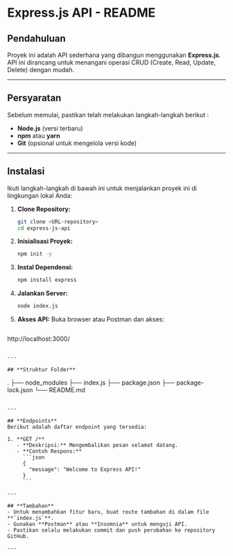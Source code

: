 # Express.js API - README

## **Pendahuluan**
Proyek ini adalah API sederhana yang dibangun menggunakan **Express.js**. API ini dirancang untuk menangani operasi CRUD (Create, Read, Update, Delete) dengan mudah.

---

## **Persyaratan**
Sebelum memulai, pastikan telah melakukan langkah-langkah berikut :
- **Node.js** (versi terbaru)
- **npm** atau **yarn**
- **Git** (opsional untuk mengelola versi kode)

---

## **Instalasi**
Ikuti langkah-langkah di bawah ini untuk menjalankan proyek ini di lingkungan lokal Anda:

1. **Clone Repository:**
   ```bash
   git clone <URL-repository>
   cd express-js-api
   ```
2. **Inisialisasi Proyek:**
   ```bash
   npm init -y
   ```
3. **Instal Dependensi:**
   ```bash
   npm install express
   ```

4. **Jalankan Server:**
   ```bash
   node index.js
   ```
5. **Akses API:**
   Buka browser atau Postman dan akses:
   ```
http://localhost:3000/
```

---

## **Struktur Folder**
```
.
├── node_modules
├── index.js
├── package.json
├── package-lock.json
└── README.md
```

---

## **Endpoints**
Berikut adalah daftar endpoint yang tersedia:

1. **GET /**  
   - **Deskripsi:** Mengembalikan pesan selamat datang.
   - **Contoh Respons:**
     ```json
     {
       "message": "Welcome to Express API!"
     }
     ```

---

## **Tambahan**
- Untuk menambahkan fitur baru, buat route tambahan di dalam file **`index.js`**.
- Gunakan **Postman** atau **Insomnia** untuk menguji API.
- Pastikan selalu melakukan commit dan push perubahan ke repository GitHub.

---


